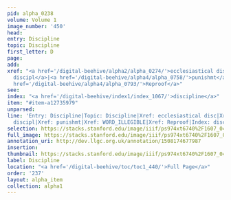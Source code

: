 ```yaml
---
pid: alpha_0238
volume: Volume 1
image_number: '450'
head: 
entry: Discipline
topic: Discipline
first_letter: D
page: 
add: 
xref: "<a href='/digital-beehive/alpha2/alpha_0274/'>ecclesiastical disc</a>|<a href='/digital-beehive/alpha5/alpha_1021/'>martial
  discipl</a>|<a href='/digital-beehive/alpha4/alpha_0758/'>punishmt</a>|WORD_ILLEGIBLE|<a
  href='/digital-beehive/alpha4/alpha_0793/'>Reproof</a>"
see: 
index: "<a href='/digital-beehive/index1/index_1067/'>discipline</a>"
item: "#item-a12735979"
unparsed: 
line: 'Entry: Discipline|Topic: Discipline|Xref: ecclesiastical disc|Xref: martial
  discipl|Xref: punishmt|Xref: WORD_ILLEGIBLE|Xref: Reproof|Index: discipline|#item-a12735979'
selection: https://stacks.stanford.edu/image/iiif/ps974xt6740%2F1607_0449/807,985,2972,520/full/0/default.jpg
full_image: https://stacks.stanford.edu/image/iiif/ps974xt6740%2F1607_0449/full/full/0/default.jpg
annotation_uri: http://dev.llgc.org.uk/annotation/1508174677987
insertion: 
thumbnail: https://stacks.stanford.edu/image/iiif/ps974xt6740%2F1607_0449/807,985,600,180/250,/0/default.jpg
label: Discipline
location: "<a href='/digital-beehive/toc/toc1_440/'>Full Page</a>"
order: '237'
layout: alpha_item
collection: alpha1
---
```

